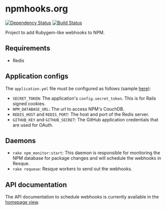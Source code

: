 npmhooks.org
============
[![Dependency Status](https://gemnasium.com/tech-angels/npmhooks.org.png)](https://gemnasium.com/tech-angels/npmhooks.org)
[![Build Status](https://travis-ci.org/tech-angels/npmhooks.org.png?branch=master)](https://travis-ci.org/tech-angels/npmhooks.org)

Project to add Rubygem-like webhooks to NPM.

## Requirements

- Redis

## Application configs

The `application.yml` file must be configured as follows (sample [here](https://github.com/cjoudrey/npmhooks.org/blob/master/config/application.example.yml)):

- `SECRET_TOKEN`: The application's `config.secret_token`. This is for Rails signed cookies.
- `NPM_DATABASE_URL`: The url to access NPM's CouchDB.
- `REDIS_HOST` and `REDIS_PORT`: The host and port of the Redis server.
- `GITHUB_KEY` and `GITHUB_SECRET`: The GitHub application credentials that are used for OAuth.

## Daemons

- `rake npm_monitor:start`: This daemon is responsible for monitoring the NPM database for package changes and will schedule the webhooks in Resque.
- `rake requeue`: Resque workers to send out the webhooks.

## API documentation

The API documentation to schedule webhooks is currently available in the [homepage view](https://github.com/cjoudrey/npmhooks.org/blob/master/app/views/homepage/index.html.erb).
